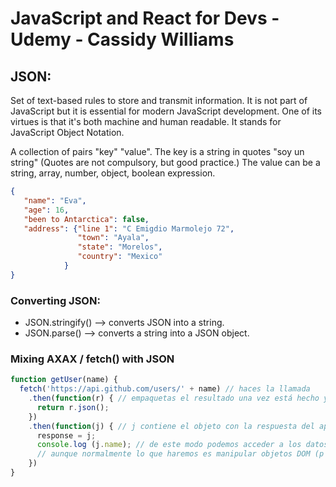 # JavaScript and React for Devs - Udemy - Cassidy Williams

## JSON:
Set of text-based rules to store and transmit information. It is not part of JavaScript but it is essential for modern JavaScript development. One of its virtues is that it's both machine and human readable. It stands for JavaScript Object Notation.

A collection of pairs "key" "value".
The key is a string in quotes "soy un string" (Quotes are not compulsory, but good practice.)
The value can be a string, array, number, object, boolean expression.
```json
{
   "name": "Eva",
   "age": 16,
   "been to Antarctica": false,
   "address": {"line 1": "C Emigdio Marmolejo 72",
               "town": "Ayala",
               "state": "Morelos",
               "country": "Mexico"
            }
}
```
### Converting JSON:
* JSON.stringify() --> converts JSON into a string.
* JSON.parse() --> converts a string into a JSON object.

### Mixing AXAX / fetch() with JSON
``` javaScript
function getUser(name) {
  fetch('https://api.github.com/users/' + name) // haces la llamada
    .then(function(r) { // empaquetas el resultado una vez está hecho y lo devuelves convertido a JSON
      return r.json();
    })
    .then(function(j) { // j contiene el objeto con la respuesta del api
      response = j;
      console.log (j.name); // de este modo podemos acceder a los datos contenidos en el objeto
      // aunque normalmente lo que haremos es manipular objetos DOM (p's li's etc) y meterles el contenido como innerHTML
    })
}
```
